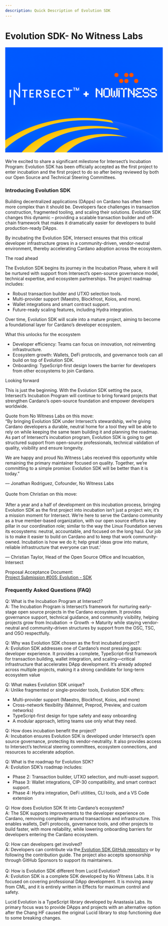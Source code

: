 ```yaml
---
description: Quick Description of Evolution SDK
---
```


# Evolution SDK- No Witness Labs

![](../../../.gitbook/assets/unknown.png)\
\
We’re excited to share a significant milestone for Intersect’s Incubation Program: Evolution SDK has been officially accepted as the first project to enter incubation and the first project to do so after being reviewed by both our Open Source and Technical Steering Committees.

### Introducing Evolution SDK

Building decentralized applications (DApps) on Cardano has often been more complex than it should be. Developers face challenges in transaction construction, fragmented tooling, and scaling their solutions. Evolution SDK changes this dynamic – providing a scalable transaction builder and off-chain framework that makes it dramatically easier for developers to build production-ready DApps.

By incubating the Evolution SDK, Intersect ensures that this critical developer infrastructure grows in a community-driven, vendor-neutral environment, thereby accelerating Cardano adoption across the ecosystem.

The road ahead

The Evolution SDK begins its journey in the Incubation Phase, where it will be nurtured with support from Intersect’s open-source governance model, technical expertise, and ecosystem partnerships. The project roadmap includes:

* Robust transaction builder and UTXO selection tools.
* Multi-provider support (Maestro, Blockfrost, Koios, and more).
* Wallet integrations and smart contract support.
* Future-ready scaling features, including Hydra integration.

Over time, Evolution SDK will scale into a mature project, aiming to become a foundational layer for Cardano’s developer ecosystem.

What this unlocks for the ecosystem

* Developer efficiency: Teams can focus on innovation, not reinventing infrastructure.
* Ecosystem growth: Wallets, DeFi protocols, and governance tools can all build on top of Evolution SDK.
* Onboarding: TypeScript-first design lowers the barrier for developers from other ecosystems to join Cardano.

Looking forward

This is just the beginning. With the Evolution SDK setting the pace, Intersect’s Incubation Program will continue to bring forward projects that strengthen Cardano’s open-source foundation and empower developers worldwide.

Quote from No Witness Labs on this move:\
“By bringing Evolution SDK under Intersect’s stewardship, we’re giving Cardano developers a durable, neutral home for a tool they will be able to rely on while keeping the same team building it and planning the roadmap. As part of Intersect’s incubation program, Evolution SDK is going to get structured support from open-source professionals, technical validation of quality, visibility and ensure longevity.

We are happy and proud No.Witness Labs received this opportunity while remaining the primary maintainer focused on quality. Together, we’re committing to a simple promise: Evolution SDK will be better than it is today.”

— Jonathan Rodriguez, Cofounder, No Witness Labs\
\
Quote from Christian on this move:\
\
‘After a year and a half of development on this incubation process, bringing Evolution SDK as the first project into incubation isn’t just a project win; it’s a mission moment for Intersect. We’re here to serve the Cardano community as a true member-based organization, with our open source efforts a key pillar in our coordination role; similar to the way the Linux Foundation serves its ecosystems: neutral, accountable, and focused on the long haul. Our job is to make it easier to build on Cardano and to keep that work community-owned. Incubation is how we do it; help great ideas grow into mature, reliable infrastructure that everyone can trust.’

— Christian Taylor, Head of the Open Source Office and Incuabtion, Intersect

Proposal Acceptance Document:\
[Project Submission #005: Evolution - SDK](https://493748844-files.gitbook.io/~/files/v0/b/gitbook-x-prod.appspot.com/o/spaces%2FLBdnzp0eZpGri9sVpseI%2Fuploads%2FRR3oTiC14HVY8QPLwj3w%2FProject%20Submission%20%23005_%20Evolution%20-%20SDK.pdf?alt=media\&token=bfdbfbc9-b3d1-4d7b-851e-fe98afb5342d)

### Frequently Asked Questions (FAQ)

Q: What is the Incubation Program at Intersect?\
A: The Incubation Program is Intersect’s framework for nurturing early-stage open source projects in the Cardano ecosystem. It provides governance support, technical guidance, and community visibility, helping projects grow from Incubation → Growth → Maturity while staying vendor-neutral and community-driven structures by support from the OSC, TSC, and OSO respectfully.

Q: Why was Evolution SDK chosen as the first incubated project?\
A: Evolution SDK addresses one of Cardano’s most pressing gaps: developer experience. It provides a complete, TypeScript-first framework for transaction building, wallet integration, and scaling—critical infrastructure that accelerates DApp development. It’s already adopted across multiple projects, making it a strong candidate for long-term ecosystem value

Q: What makes Evolution SDK unique?\
A: Unlike fragmented or single-provider tools, Evolution SDK offers:

* Multi-provider support (Maestro, Blockfrost, Koios, and more)
* Cross-network flexibility (Mainnet, Preprod, Preview, and custom networks)
* TypeScript-first design for type safety and easy onboarding
* A modular approach, letting teams use only what they need.

Q: How does incubation benefit the project?\
A: Incubation ensures Evolution SDK is developed under Intersect’s open source governance, protecting its vendor-neutrality. It also provides access to Intersect’s technical steering committees, ecosystem connections, and resources to accelerate adoption.

Q: What is the roadmap for Evolution SDK?\
A: Evolution SDK’s roadmap includes:

* Phase 2: Transaction builder, UTXO selection, and multi-asset support.
* Phase 3: Wallet integrations, CIP-30 compatibility, and smart contract support.
* Phase 4: Hydra integration, DeFi utilities, CLI tools, and a VS Code extension

Q: How does Evolution SDK fit into Cardano’s ecosystem?\
A: The SDK supports improvements to the developer experience on Cardano, removing complexity around transactions and infrastructure. This enables wallets, DeFi protocols, governance tools, and other projects to build faster, with more reliability, while lowering onboarding barriers for developers entering the Cardano ecosystem.

Q: How can developers get involved?\
A: Developers can contribute via the[ Evolution SDK GitHub repository](https://github.com/no-witness-labs/evolution-sdk) or by following the contribution guide. The project also accepts sponsorship through GitHub Sponsors to support its maintainers.\
\
Q: How is Evolution SDK different from Lucid Evolution?\
A: Evolution SDK is a complete SDK developed by No Witness Labs. It is focused on covering professional DApp development. It is moving away from CML, and it is entirely written in Effects for maximum control and safety.

Lucid Evolution is a TypeScript library developed by Anastasia Labs. Its primary focus was to provide DApps and projects with an alternative option after the Chang HF caused the original Lucid library to stop functioning due to some breaking changes.
